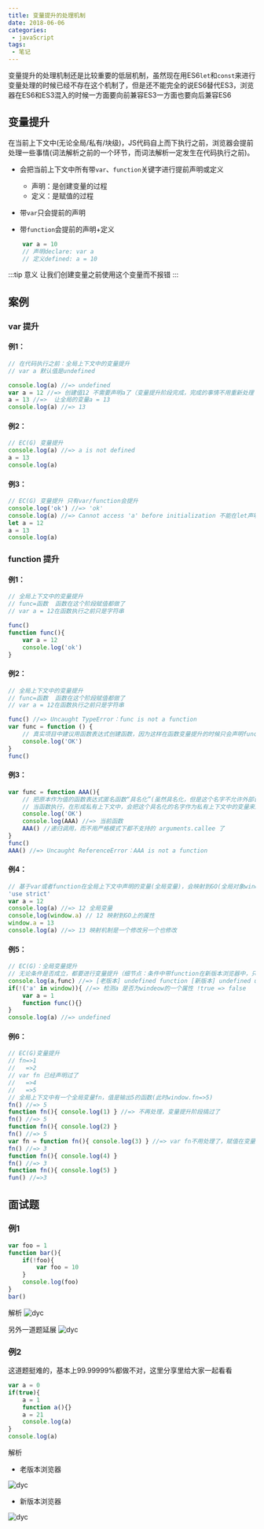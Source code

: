 ```yaml
---
title: 变量提升的处理机制
date: 2018-06-06
categories:
 - javaScript
tags:
 - 笔记
---
```

变量提升的处理机制还是比较重要的低层机制，虽然现在用ES6`let`和`const`来进行变量处理的时候已经不存在这个机制了，但是还不能完全的说ES6替代ES3，浏览器在ES6和ES3混入的时候一方面要向前兼容ES3一方面也要向后兼容ES6

## 变量提升
在当前上下文中(无论全局/私有/块级)，JS代码自上而下执行之前，浏览器会提前处理一些事情(词法解析之前的一个环节，而词法解析一定发生在代码执行之前)。

- 会把当前上下文中所有带`var`、`function`关键字进行提前声明或定义
    + 声明：是创建变量的过程
    + 定义：是赋值的过程
    
- 带`var`只会提前的声明
- 带`function`会提前的声明+定义   
```js
    var a = 10
    // 声明declare: var a 
    // 定义defined: a = 10
```
:::tip 意义
让我们创建变量之前使用这个变量而不报错
:::  
## 案例
### var 提升
#### 例1：
```js
// 在代码执行之前：全局上下文中的变量提升
// var a 默认值是undefined

console.log(a) //=> undefined
var a = 12 //=> 创建值12 不需要声明a了（变量提升阶段完成，完成的事情不用重新处理 a=12）
a = 13 //=>  让全局的变量a = 13
console.log(a) //=> 13
```
#### 例2：
```js
// EC(G) 变量提升
console.log(a) //=> a is not defined 
a = 13
console.log(a)
```

#### 例3：
```js
// EC(G) 变量提升 只有var/function会提升
console.log('ok') //=> 'ok'
console.log(a) //=> Cannot access 'a' before initialization 不能在let声明前使用变量
let a = 12
a = 13
console.log(a)
```

### function 提升
#### 例1：
```js
// 全局上下文中的变量提升
// func=函数  函数在这个阶段赋值都做了
// var a = 12在函数执行之前只是字符串

func()
function func(){
    var a = 12
    console.log('ok')
}
```
#### 例2：
```js
// 全局上下文中的变量提升
// func=函数  函数在这个阶段赋值都做了
// var a = 12在函数执行之前只是字符串

func() //=> Uncaught TypeError：func is not a function
var func = function () {
    // 真实项目中建议用函数表达式创建函数，因为这样在函数变量提升的时候只会声明functopn不会赋值
    console.log('OK')
}
func()
```
#### 例3：
```js
var func = function AAA(){
    // 把原本作为值的函数表达式匿名函数“具名化”(虽然具名化，但是这个名字不允许外部调用 =>也就是不会再当前上下文中创建这个名字)
    // 当函数执行，在形成私有上下文中，会把这个具名化的名字作为私有上下文中的变量来进行处理
    console.log('OK')
    console.log(AAA) //=> 当前函数
    AAA() //递归调用，而不用严格模式下都不支持的 arguments.callee 了
}
func()
AAA() //=> Uncaught ReferenceError：AAA is not a function
```
#### 例4：
```js
// 基于var或者function在全局上下文中声明的变量(全局变量)，会映射到GO(全局对象window)上一份，作为他的属性；而且接下来的是一个修改，另外一个也会同步修改
'use strict'
var a = 12
console.log(a) //=> 12 全局变量
console,log(window.a) // 12 映射到GO上的属性
window.a = 13
console.log(a) //=> 13 映射机制是一个修改另一个也修改
```
#### 例5：
```js
// EC(G)：全局变量提升
// 无论条件是否成立，都要进行变量提升（细节点：条件中带function在新版本浏览器中，只会提升，不会再赋值了）
console.log(a,func) //=> [老版本] undefined function [新版本] undefined undefined
if(!('a' in window)){ //=> 检测a 是否为windeow的一个属性 !true => false
    var a = 1
    function func(){}
}
console.log(a) //=> undefined
```
#### 例6：
```js
// EC(G)变量提升
// fn=>1
//   =>2
// var fn 已经声明过了
//   =>4
//   =>5
// 全局上下文中有一个全局变量fn，值是输出5的函数(此时window.fn=>5)
fn() //=> 5
function fn(){ console.log(1) } //=> 不再处理，变量提升阶段搞过了
fn() //=> 5
function fn(){ console.log(2) }
fn() //=> 5
var fn = function fn(){ console.log(3) } //=> var fn不用处理了，赋值在变量提升阶段没处理过，此处需要处理 fn = window.fn=>3
fn() //=> 3
function fn(){ console.log(4) }
fn() //=> 3
function fn(){ console.log(5) }
fun() //=>3
```

## 面试题

### 例1
```js
var foo = 1
function bar(){
    if(!foo){
        var foo = 10
    }
    console.log(foo)
}
bar()
```


解析 
<img src="https://webdyc.oss-cn-beijing.aliyuncs.com/blog/1.png" alt="dyc" title="dyc" class="zoom-custom-imgs">

另外一道题延展 
<img src="https://webdyc.oss-cn-beijing.aliyuncs.com/blog/2.png" alt="dyc" title="dyc" class="zoom-custom-imgs">

### 例2

这道题挺难的，基本上99.99999%都做不对，这里分享里给大家一起看看

```js
var a = 0
if(true){
    a = 1
    function a(){}
    a = 21
    console.log(a)
}
console.log(a)
```

解析 
- 老版本浏览器

<img src="https://webdyc.oss-cn-beijing.aliyuncs.com/blog/3.png" alt="dyc" title="dyc" class="zoom-custom-imgs">

- 新版本浏览器

<img src="https://webdyc.oss-cn-beijing.aliyuncs.com/blog/4.png" alt="dyc" title="dyc" class="zoom-custom-imgs">

